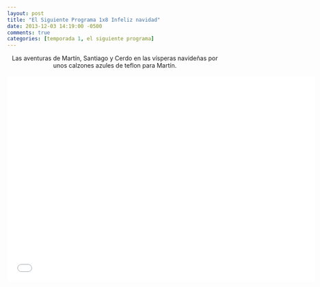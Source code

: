 ```yaml
---
layout: post
title: "El Siguiente Programa 1x8 Infeliz navidad"
date: 2013-12-03 14:19:00 -0500
comments: true
categories: [temporada 1, el siguiente programa]
---
```

<div align="center">
Las aventuras de Martín, Santiago y Cerdo en las vísperas navideñas por unos calzones azules de teflon para Martín.
<br></br>
<iframe width="720" height="480" src="//www.youtube.com/embed/G_l9oSec4oE" frameborder="0" allowfullscreen></iframe>
</div>
